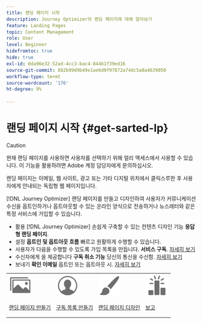 ```yaml
---
title: 랜딩 페이지 시작
description: Journey Optimizer의 랜딩 페이지에 대해 알아보기
feature: Landing Pages
topic: Content Management
role: User
level: Beginner
hidefromtoc: true
hide: true
exl-id: 0da96e32-52ad-4cc3-bac4-844b1f39ed16
source-git-commit: 882b99d9b49e1ae6d0f97872a74dc5a8a4639050
workflow-type: tm+mt
source-wordcount: '176'
ht-degree: 9%

---
```


# 랜딩 페이지 시작 {#get-sarted-lp}

>[!CAUTION]
>
>현재 랜딩 페이지를 사용하면 사용자를 선택하기 위해 얼리 액세스에서 사용할 수 있습니다. 이 기능을 활용하려면 Adobe 계정 담당자에게 문의하십시오.

랜딩 페이지는 이메일, 웹 사이트, 광고 또는 기타 디지털 위치에서 클릭스루한 후 사용자에게 안내되는 독립형 웹 페이지입니다.

<!--The landing page is driven toward a business goal like joining a subscription list, buying products, get to know more, etc. If the user takes that desired action, the landing page has converted. Landing pages often contain online forms that are used by marketers to acquire new consumers or get to know better their existing customers and nurture them.-->

[!DNL Journey Optimizer] 랜딩 페이지를 만들고 디자인하여 사용자가 커뮤니케이션 수신을 옵트인하거나 옵트아웃할 수 있는 온라인 양식으로 전송하거나 뉴스레터와 같은 특정 서비스에 가입할 수 있습니다.

<!--Landing pages are online forms that are used by marketers to capture information on audiences, offer subscriptions to a service, display data and grow your database. These can also be used for acquiring or updating existing profiles.-->

<!--[!DNL Journey Optimizer] now allows you to:
* Easily build landing pages to make users subscribe to your communications.
* Enable your customers to opt-in or opt-out from your communications.
To move to RN-->

* 활용 [!DNL Journey Optimizer] 손쉽게 구축할 수 있는 컨텐츠 디자인 기능 **응답형 랜딩 페이지**.
* 설정 **옵트인 및 옵트아웃 흐름** 빠르고 원활하게 수행할 수 있습니다.
* 사용자가 다음을 수행할 수 있도록 가입 목록을 만듭니다. **서비스 구독**. [자세히 보기](lp-use-cases.md#subscription-to-a-service)
* 수신자에게 을 제공합니다 **구독 취소 기능** 당신의 통신을 수신함. [자세히 보기](lp-use-cases.md#opt-out)
* 보내기 **확인 이메일** 옵트인 또는 옵트아웃 시. [자세히 보기](lp-use-cases.md#send-confirmation-email)

<table>
<tr>
<td><img src="../assets/do-not-localize/icon_assets.svg" width="60px"><p><a href="create-lp.md">랜딩 페이지 만들기</a></p></td>
<td><img src="../assets/do-not-localize/icon_personalization.svg" width="60px"><p><a href="subscription-list.md">구독 목록 만들기</a></p></td>
<td><img src="../assets/do-not-localize/icon_design.svg" width="60px"><p><a href="design-lp.md">랜딩 페이지 디자인</a></p></td>
<td><img src="../assets/do-not-localize/monitor.svg" width="60px"><p><a href="lp-report.md">보고</a></p></td>
</tr>
</table>

<!--

<td><img src="../assets/do-not-localize/icon_messages.svg" width="60px"><p><a href="lp-use-cases.md">Use cases</a></p></td>

-->
